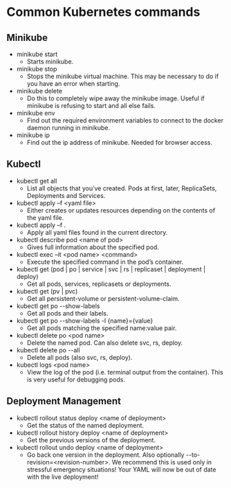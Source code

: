 # Common Kubernetes commands

## Minikube
- minikube start
    - Starts minikube.
- minikube stop
    - Stops the minikube virtual machine. This may be necessary to do if you have an error when starting.
- minikube delete
    - Do this to completely wipe away the minikube image. Useful if minikube is refusing to start and all else fails.
- minikube env
    - Find out the required environment variables to connect to the docker daemon running in minikube.
- minikube ip
    - Find out the ip address of minikube. Needed for browser access.

## Kubectl
- kubectl get all
    - List all objects that you’ve created. Pods at first, later, ReplicaSets, Deployments and Services.
- kubectl apply –f \<yaml file>
    - Either creates or updates resources depending on the contents of the yaml file.
- kubectl apply –f .
    - Apply all yaml files found in the current directory.
- kubectl describe pod \<name of pod>
    - Gives full information about the specified pod.
- kubectl exec –it \<pod name> \<command>
    - Execute the specified command in the pod’s container.
- kubectl get (pod | po | service | svc | rs | replicaset | deployment | deploy)
    - Get all pods, services, replicasets or deployments.
- kubectl get (pv | pvc)
    - Get all persistent-volume or persistent-volume-claim.
- kubectl get po --show-labels
    - Get all pods and their labels.
- kubectl get po --show-labels -l {name}={value}
    - Get all pods matching the specified name:value pair.
- kubectl delete po \<pod name>
    - Delete the named pod. Can also delete svc, rs, deploy.
- kubectl delete po --all
    - Delete all pods (also svc, rs, deploy).
- kubectl logs \<pod name>
    - View the log of the pod (i.e. terminal output from the container). This is very useful for debugging pods.

## Deployment Management
- kubectl rollout status deploy \<name of deployment>
    - Get the status of the named deployment.
- kubectl rollout history deploy \<name of deployment>
    - Get the previous versions of the deployment.
- kubectl rollout undo deploy \<name of deployment>
    - Go back one version in the deployment. Also optionally --to-revision=\<revision-number>. We recommend this is used only in stressful emergency situations! Your YAML will now be out of date with the live deployment! 
